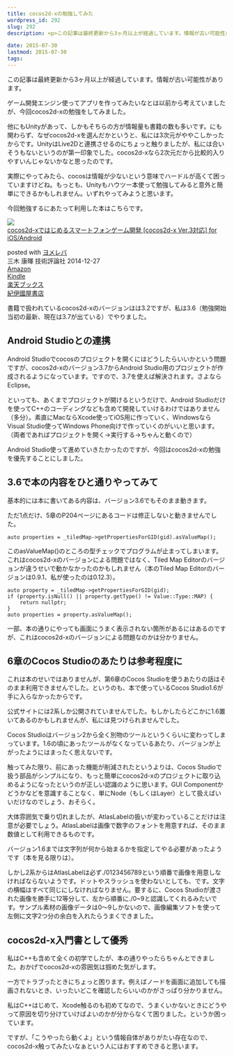 ```yaml
---
title: cocos2d-xの勉強してみた
wordpress_id: 292
slug: 292
description: <p>この記事は最終更新から3ヶ月以上が経過しています。情報が古い可能性があります。ゲーム開発エンジン使ってアプリを作ってみたいなとは以前から考えていましたが、今回cocos2d-xの勉強をしてみました。 他にもUnityがあ [&hellip;]</p>

date: 2015-07-30
lastmod: 2015-07-30
tags: 
---
```


<div id="wppda_alert">この記事は最終更新から3ヶ月以上が経過しています。情報が古い可能性があります。</div><p>ゲーム開発エンジン使ってアプリを作ってみたいなとは以前から考えていましたが、今回cocos2d-xの勉強をしてみました。</p>
<p>他にもUnityがあって、しかもそちらの方が情報量も書籍の数も多いです。にも関わらず、なぜcocos2d-xを選んだかというと、私には3次元がややこしかったからです。UnityはLive2Dと連携させるのにちょっと触りましたが、私には合いそうもないというのが第一印象でした。cocos2d-xなら2次元だから比較的入りやすいんじゃないかなと思ったのです。</p>
<p>実際にやってみたら、cocosは情報が少ないという意味でハードルが高くて困っていますけどね。もっとも、Unityもハウツー本使って勉強してみると意外と簡単にできるかもしれません。いずれやってみようと思います。</p>
<p>今回勉強するにあたって利用した本はこちらです。</p>
<div class="booklink-box">
<div class="booklink-image"><a href="http://www.amazon.co.jp/exec/obidos/asin/4774170550/illusionspace-22/" target="_blank" ><img src="http://ecx.images-amazon.com/images/I/61B28TFhuKL._SL160_.jpg" style="border: none;" /></a></div>
<div class="booklink-info">
<div class="booklink-name"><a href="http://www.amazon.co.jp/exec/obidos/asin/4774170550/illusionspace-22/" target="_blank" >cocos2d-xではじめるスマートフォンゲーム開発 [cocos2d-x Ver.3対応] for iOS/Android</a></p>
<div class="booklink-powered-date">posted with <a href="http://yomereba.com" rel="nofollow" target="_blank">ヨメレバ</a></div>
</div>
<div class="booklink-detail">三木 康暉 技術評論社 2014-12-27    </div>
<div class="booklink-link2">
<div class="shoplinkamazon"><a href="http://www.amazon.co.jp/exec/obidos/asin/4774170550/illusionspace-22/" target="_blank" >Amazon</a></div>
<div class="shoplinkkindle"><a href="http://www.amazon.co.jp/exec/obidos/ASIN/B00TJT0VPM/illusionspace-22/" target="_blank" >Kindle</a></div>
<div class="shoplinkrakuten"><a href="http://hb.afl.rakuten.co.jp/hgc/11acbc01.369b1bf6.11acbc02.cabf9fe9/?pc=http%3A%2F%2Fbooks.rakuten.co.jp%2Frb%2F13037461%2F%3Fscid%3Daf_ich_link_urltxt%26m%3Dhttp%3A%2F%2Fm.rakuten.co.jp%2Fev%2Fbook%2F" target="_blank" >楽天ブックス</a></div>
<div class="shoplinkkino"><a href="http://ck.jp.ap.valuecommerce.com/servlet/referral?sid=3085416&#038;pid=882196163&#038;vc_url=http%3A%2F%2Fwww.kinokuniya.co.jp%2Ff%2Fdsg-01-9784774170558" target="_blank" >紀伊國屋書店<img src="http://ad.jp.ap.valuecommerce.com/servlet/gifbanner?sid=3085416&#038;pid=882196163" height="1" width="1" border="0"></a></div>
</p></div>
</div>
<div class="booklink-footer"></div>
</div>
<p>書籍で扱われているcocos2d-xのバージョンはは3.2ですが、私は3.6（勉強開始当初の最新、現在は3.7が出ている）でやりました。</p>
<h2>Android Studioとの連携</h2>
<p>Android Studioでcocosのプロジェクトを開くにはどうしたらいいかという問題ですが、cocos2d-xのバージョン3.7からAndroid Studio用のプロジェクトが作成されるようになっています。ですので、3.7を使えば解決されます。さよならEclipse。</p>
<p>といっても、あくまでプロジェクトが開けるというだけで、Android Studioだけを使ってC++のコーディングなども含めて開発していけるわけではありません（多分）。素直にMacならXcode使ってiOS用に作っていく、WindowsならVisual Studio使ってWindows Phone向けで作っていくのがいいと思います。（両者であればプロジェクトを開く→実行する→ちゃんと動くので）</p>
<p>Android Studio使って進めていきたかったのですが、今回はcocos2d-xの勉強を優先することにしました。</p>
<h2>3.6で本の内容をひと通りやってみて</h2>
<p>基本的には本に書いてある内容は、バージョン3.6でもそのまま動きます。</p>
<p>ただ1点だけ、5章のP204ページにあるコードは修正しないと動きませんでした。</p>
<pre><code>auto properties = _tiledMap-&gt;getPropertiesForGID(gid).asValueMap();
</code></pre>
<p>このasValueMap()のところの型チェックでプログラムが止まってしまいます。これはcocos2d-xのバージョンによる問題ではなく、Tiled Map Editorのバージョンが違うせいで動かなかったのかもしれません（本のTiled Map Editorのバージョンは0.9.1、私が使ったのは0.12.3）。</p>
<pre><code>auto property = _tiledMap-&gt;getPropertiesForGID(gid);
if (property.isNull() || property.getType() != Value::Type::MAP) {
    return nullptr;
}
auto properties = property.asValueMap();
</code></pre>
<p>一部、本の通りにやっても画面にうまく表示されない箇所があるにはあるのですが、これはcocos2d-xのバージョンによる問題なのかは分かりません。</p>
<h2>6章のCocos Studioのあたりは参考程度に</h2>
<p>これは本のせいではありませんが、第6章のCocos Studioを使うあたりの話はそのまま利用できませんでした。というのも、本で使っているCocos Studio1.6が手に入らなかったからです。</p>
<p>公式サイトには2系しか公開されていませんでした。もしかしたらどこかに1.6置いてあるのかもしれませんが、私には見つけられませんでした。</p>
<p>Cocos Studioはバージョン2から全く別物のツールというくらいに変わってしまっています。1.6の頃にあったツールがなくなっているあたり、バージョンが上がったようにはまったく思えないです。</p>
<p>触ってみた限り、前にあった機能が削減されたというよりは、Cocos Studioで扱う部品がシンプルになり、もっと簡単にcocos2d-xのプロジェクトに取り込めるようになったというのが正しい認識のように思います。GUI Componentかどうかなどを意識することなく、単にNode（もしくはLayer）として扱えばいいだけなのでしょう、おそらく。</p>
<p>大体雰囲気で乗り切れましたが、AtlasLabelの扱いが変わっていることだけは注意が必要でしょう。AtlasLabelは画像で数字のフォントを用意すれば、そのまま数値として利用できるものです。</p>
<p>バージョン1.6までは文字列が何から始まるかを指定してやる必要があったようです（本を見る限りは）。</p>
<p>しかし2系からはAtlasLabelは必ず./0123456789という順番で画像を用意しなければならないようです。ドットやスラッシュを使わないとしても、です。文字の横幅はすべて同じにしなければなりません。要するに、Cocos Studioが渡された画像を勝手に12等分して、左から順番に./0~9と認識してくれるみたいです。サンプル素材の画像データは0〜9しかないので、画像編集ソフトを使って左側に文字2つ分の余白を入れたらうまくできました。</p>
<h2>cocos2d-x入門書として優秀</h2>
<p>私はC++も含めて全くの初学でしたが、本の通りやったらちゃんとできました。おかげでcocos2d-xの雰囲気は掴めた気がします。</p>
<p>一方でトラブったときにちょっと困ります。例えばノードを画面に追加しても描画されないとき、いったいどこを確認したらいいのかがさっぱり分かりません。</p>
<p>私はC++はじめて、Xcode触るのも初めてなので、うまくいかないときにどうやって原因を切り分けていけばよいのかが分からなくて困りました。というか困っています。</p>
<p>ですが、「こうやったら動くよ」という情報自体がありがたい存在なので、cocos2d-x触ってみたいなぁという人にはおすすめできると思います。</p>

  